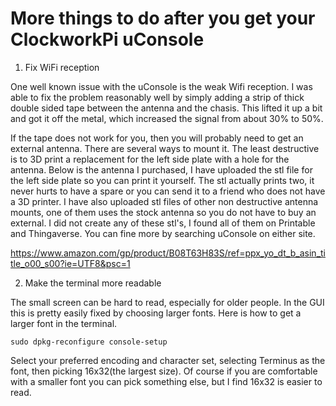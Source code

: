 # More things to do after you get your ClockworkPi uConsole

1. Fix WiFi reception

One well known issue with the uConsole is the weak Wifi reception. I was able to fix the problem reasonably well by simply adding a strip of thick double sided tape between the antenna and the chasis. This lifted it up a bit and got it off the metal, which increased the signal from about 30% to 50%.

If the tape does not work for you, then you will probably need to get an external antenna. There are several ways to mount it.  The least destructive is to 3D print a replacement for the left side plate with a hole for the antenna. Below is the antenna I purchased, I have uploaded the stl file for the left side plate so you can print it yourself. The stl actually prints two, it never hurts to have a spare or you can send it to a friend who does not have a 3D printer. I have also uploaded stl files of other non destructive antenna mounts, one of them uses the stock antenna so you do not have to buy an external. I did not create any of these stl's, I found all of them on Printable and Thingaverse. You can fine more by searching uConsole on either site.

https://www.amazon.com/gp/product/B08T63H83S/ref=ppx_yo_dt_b_asin_title_o00_s00?ie=UTF8&psc=1

2. Make the terminal more readable

The small screen can be hard to read, especially for older people. In the GUI this is pretty easily fixed by choosing larger fonts. Here is how to get a larger font in the terminal.

    sudo dpkg-reconfigure console-setup

Select your preferred encoding and character set, selecting Terminus as the font, then picking 16x32(the largest size). Of course if you are comfortable with a smaller font you can pick something else, but I find 16x32 is easier to read.